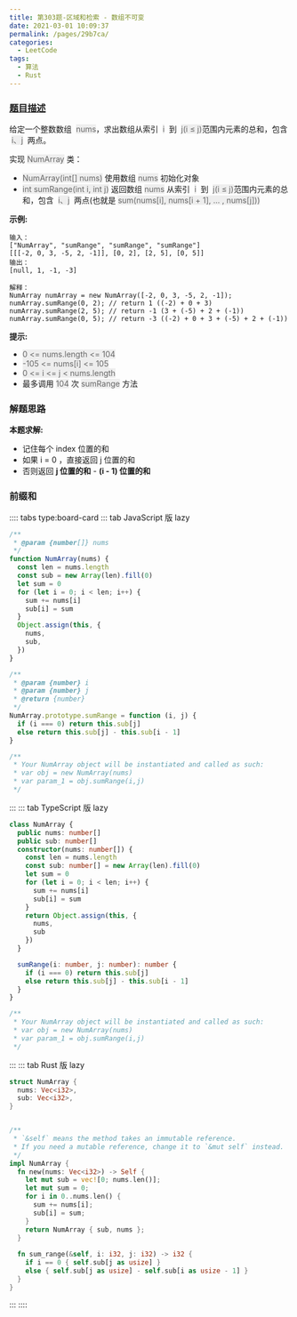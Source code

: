 ```yaml
---
title: 第303题-区域和检索 - 数组不可变
date: 2021-03-01 10:09:37
permalink: /pages/29b7ca/
categories:
  - LeetCode
tags:
  - 算法
  - Rust
---
```


### [题目描述](https://leetcode-cn.com/problems/range-sum-query-immutable/)

给定一个整数数组  <span style="background: #eee; color: #666;">nums</span>，求出数组从索引  <span style="background: #eee; color: #666;">i</span>  到  <span style="background: #eee; color: #666;">j(i ≤ j)</span>范围内元素的总和，包含  <span style="background: #eee; color: #666;">i、j</span>  两点。

实现 <span style="background: #eee; color: #666;">NumArray</span> 类：

- <span style="background: #eee; color: #666;">NumArray(int[] nums)</span> 使用数组 <span style="background: #eee; color: #666;">nums</span> 初始化对象
- <span style="background: #eee; color: #666;">int sumRange(int i, int j)</span> 返回数组 <span style="background: #eee; color: #666;">nums</span> 从索引  <span style="background: #eee; color: #666;">i</span>  到  <span style="background: #eee; color: #666;">j(i ≤ j)</span>范围内元素的总和，包含  <span style="background: #eee; color: #666;">i、j</span>  两点(也就是 <span style="background: #eee; color: #666;">sum(nums[i], nums[i + 1], ... , nums[j]))</span>

<!-- more -->

**示例:**

```
输入：
["NumArray", "sumRange", "sumRange", "sumRange"]
[[[-2, 0, 3, -5, 2, -1]], [0, 2], [2, 5], [0, 5]]
输出：
[null, 1, -1, -3]

解释：
NumArray numArray = new NumArray([-2, 0, 3, -5, 2, -1]);
numArray.sumRange(0, 2); // return 1 ((-2) + 0 + 3)
numArray.sumRange(2, 5); // return -1 (3 + (-5) + 2 + (-1))
numArray.sumRange(0, 5); // return -3 ((-2) + 0 + 3 + (-5) + 2 + (-1))
```

**提示:**

- <span style="background: #eee; color: #666;">0 <= nums.length <= 104</span>
- <span style="background: #eee; color: #666;">-105 <= nums[i] <= 105</span>
- <span style="background: #eee; color: #666;">0 <= i <= j < nums.length</span>
- 最多调用 <span style="background: #eee; color: #666;">104</span> 次 <span style="background: #eee; color: #666;">sumRange</span> 方法

### 解题思路

**本题求解:**

- 记住每个 index 位置的和
- 如果 i = 0 ，直接返回 j 位置的和
- 否则返回 **j 位置的和** - **(i - 1) 位置的和**

### 前缀和

:::: tabs type:board-card
::: tab JavaScript 版 lazy

```JavaScript
/**
 * @param {number[]} nums
 */
function NumArray(nums) {
  const len = nums.length
  const sub = new Array(len).fill(0)
  let sum = 0
  for (let i = 0; i < len; i++) {
    sum += nums[i]
    sub[i] = sum
  }
  Object.assign(this, {
    nums,
    sub,
  })
}

/**
 * @param {number} i
 * @param {number} j
 * @return {number}
 */
NumArray.prototype.sumRange = function (i, j) {
  if (i === 0) return this.sub[j]
  else return this.sub[j] - this.sub[i - 1]
}

/**
 * Your NumArray object will be instantiated and called as such:
 * var obj = new NumArray(nums)
 * var param_1 = obj.sumRange(i,j)
 */
```

:::
::: tab TypeScript 版 lazy

```TypeScript
class NumArray {
  public nums: number[]
  public sub: number[]
  constructor(nums: number[]) {
    const len = nums.length
    const sub: number[] = new Array(len).fill(0)
    let sum = 0
    for (let i = 0; i < len; i++) {
      sum += nums[i]
      sub[i] = sum
    }
    return Object.assign(this, {
      nums,
      sub
    })
  }

  sumRange(i: number, j: number): number {
    if (i === 0) return this.sub[j]
    else return this.sub[j] - this.sub[i - 1]
  }
}

/**
 * Your NumArray object will be instantiated and called as such:
 * var obj = new NumArray(nums)
 * var param_1 = obj.sumRange(i,j)
 */
```

:::
::: tab Rust 版 lazy

```Rust
struct NumArray {
  nums: Vec<i32>,
  sub: Vec<i32>,
}


/**
 * `&self` means the method takes an immutable reference.
 * If you need a mutable reference, change it to `&mut self` instead.
 */
impl NumArray {
  fn new(nums: Vec<i32>) -> Self {
    let mut sub = vec![0; nums.len()];
    let mut sum = 0;
    for i in 0..nums.len() {
      sum += nums[i];
      sub[i] = sum;
    }
    return NumArray { sub, nums };
  }
  
  fn sum_range(&self, i: i32, j: i32) -> i32 {
    if i == 0 { self.sub[j as usize] } 
    else { self.sub[j as usize] - self.sub[i as usize - 1] }
  }
}
```

:::
::::
